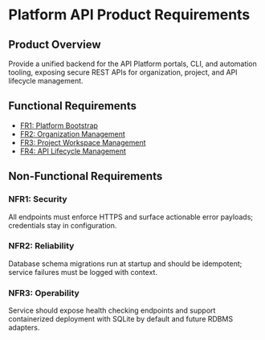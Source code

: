 # Platform API Product Requirements

## Product Overview

Provide a unified backend for the API Platform portals, CLI, and automation tooling, exposing secure REST APIs for organization, project, and API lifecycle management.

## Functional Requirements

- [FR1: Platform Bootstrap](prds/platform-bootstrap.md)
- [FR2: Organization Management](prds/organization-management.md)
- [FR3: Project Workspace Management](prds/project-workspace-management.md)
- [FR4: API Lifecycle Management](prds/api-lifecycle-management.md)

## Non-Functional Requirements

### NFR1: Security
All endpoints must enforce HTTPS and surface actionable error payloads; credentials stay in configuration.

### NFR2: Reliability
Database schema migrations run at startup and should be idempotent; service failures must be logged with context.

### NFR3: Operability
Service should expose health checking endpoints and support containerized deployment with SQLite by default and future RDBMS adapters.
